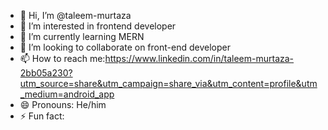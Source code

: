 - 👋 Hi, I’m @taleem-murtaza
- 👀 I’m interested in frontend developer 
- 🌱 I’m currently learning MERN
- 💞️ I’m looking to collaborate on front-end developer
- 📫 How to reach me:https://www.linkedin.com/in/taleem-murtaza-2bb05a230?utm_source=share&utm_campaign=share_via&utm_content=profile&utm_medium=android_app
- 😄 Pronouns: He/him
- ⚡ Fun fact:

<!---
taleem-murtaza/taleem-murtaza is a ✨ special ✨ repository because its `README.md` (this file) appears on your GitHub profile.
You can click the Preview link to take a look at your changes.
--->
